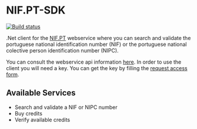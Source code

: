 # NIF.PT-SDK

[![Build status](https://ci.appveyor.com/api/projects/status/q45i21tsk53t160e?svg=true)](https://ci.appveyor.com/project/motoqueiro/nif-pt-sdk)

.Net client for the [NIF.PT](http://www.nif.pt/) webservice where you can search and validate the portuguese national identification number (NIF) or the portuguese national colective person identification number (NIPC).

You can consult the webservice api information [here](http://www.nif.pt/api/).
In order to use the client you will need a key. You can get the key by filling the [request access form](http://www.nif.pt/contactos/api/).

## Available Services

 - Search and validate a NIF or NIPC number
 - Buy credits
 - Verify available credits
